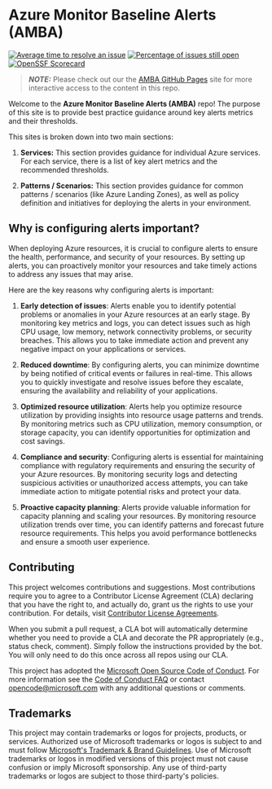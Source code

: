 # Azure Monitor Baseline Alerts (AMBA)

[![Average time to resolve an issue](http://isitmaintained.com/badge/resolution/Azure/azure-monitor-baseline-alerts.svg)](http://isitmaintained.com/project/Azure/azure-monitor-baseline-alerts "Average time to resolve an issue")
[![Percentage of issues still open](http://isitmaintained.com/badge/open/Azure/azure-monitor-baseline-alerts.svg)](http://isitmaintained.com/project/Azure/azure-monitor-baseline-alerts "Percentage of issues still open")
[![OpenSSF Scorecard](https://api.scorecard.dev/projects/github.com/Azure/azure-monitor-baseline-alerts/badge)](https://scorecard.dev/viewer/?uri=github.com/Azure/azure-monitor-baseline-alerts)

> **_NOTE:_**  Please check out our the [AMBA GitHub Pages](https://azure.github.io/azure-monitor-baseline-alerts/welcome) site for more interactive access to the content in this repo.

Welcome to the **Azure Monitor Baseline Alerts (AMBA)** repo!  The purpose of this site is to provide best practice guidance around key alerts metrics and their thresholds.

This sites is broken down into two main sections:
1. **Services:** This section provides guidance for individual Azure services.  For each service, there is a list of key alert metrics and the recommended thresholds.

2. **Patterns / Scenarios:** This section provides guidance for common patterns / scenarios (like Azure Landing Zones), as well as policy definition and initiatives for deploying the alerts in your environment.

## Why is configuring alerts important?
When deploying Azure resources, it is crucial to configure alerts to ensure the health, performance, and security of your resources. By setting up alerts, you can proactively monitor your resources and take timely actions to address any issues that may arise.

Here are the key reasons why configuring alerts is important:

1. **Early detection of issues**: Alerts enable you to identify potential problems or anomalies in your Azure resources at an early stage. By monitoring key metrics and logs, you can detect issues such as high CPU usage, low memory, network connectivity problems, or security breaches. This allows you to take immediate action and prevent any negative impact on your applications or services.

2. **Reduced downtime**: By configuring alerts, you can minimize downtime by being notified of critical events or failures in real-time. This allows you to quickly investigate and resolve issues before they escalate, ensuring the availability and reliability of your applications.

3. **Optimized resource utilization**: Alerts help you optimize resource utilization by providing insights into resource usage patterns and trends. By monitoring metrics such as CPU utilization, memory consumption, or storage capacity, you can identify opportunities for optimization and cost savings.

4. **Compliance and security**: Configuring alerts is essential for maintaining compliance with regulatory requirements and ensuring the security of your Azure resources. By monitoring security logs and detecting suspicious activities or unauthorized access attempts, you can take immediate action to mitigate potential risks and protect your data.

5. **Proactive capacity planning**: Alerts provide valuable information for capacity planning and scaling your resources. By monitoring resource utilization trends over time, you can identify patterns and forecast future resource requirements. This helps you avoid performance bottlenecks and ensure a smooth user experience.


## Contributing

This project welcomes contributions and suggestions.  Most contributions require you to agree to a
Contributor License Agreement (CLA) declaring that you have the right to, and actually do, grant us
the rights to use your contribution. For details, visit [Contributor License Agreements](https://cla.opensource.microsoft.com).

When you submit a pull request, a CLA bot will automatically determine whether you need to provide
a CLA and decorate the PR appropriately (e.g., status check, comment). Simply follow the instructions
provided by the bot. You will only need to do this once across all repos using our CLA.

This project has adopted the [Microsoft Open Source Code of Conduct](https://opensource.microsoft.com/codeofconduct/).
For more information see the [Code of Conduct FAQ](https://opensource.microsoft.com/codeofconduct/faq/) or
contact [opencode@microsoft.com](mailto:opencode@microsoft.com) with any additional questions or comments.

## Trademarks

This project may contain trademarks or logos for projects, products, or services. Authorized use of Microsoft
trademarks or logos is subject to and must follow
[Microsoft's Trademark & Brand Guidelines](https://www.microsoft.com/en-us/legal/intellectualproperty/trademarks/usage/general).
Use of Microsoft trademarks or logos in modified versions of this project must not cause confusion or imply Microsoft sponsorship.
Any use of third-party trademarks or logos are subject to those third-party's policies.
